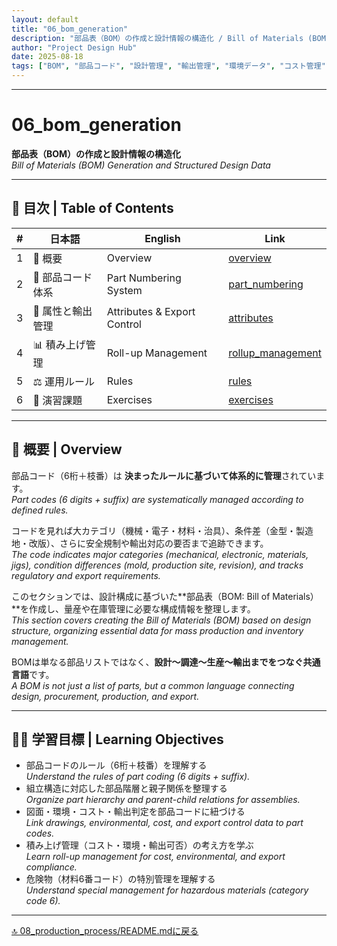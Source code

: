 ```yaml
---
layout: default
title: "06_bom_generation"
description: "部品表（BOM）の作成と設計情報の構造化 / Bill of Materials (BOM) Generation and Structured Design Data"
author: "Project Design Hub"
date: 2025-08-18
tags: ["BOM", "部品コード", "設計管理", "輸出管理", "環境データ", "コスト管理"]
---
```


---

# 06_bom_generation

**部品表（BOM）の作成と設計情報の構造化**  
*Bill of Materials (BOM) Generation and Structured Design Data*

---

## 📑 目次 | Table of Contents

| # | 日本語 | English | Link |
|---|--------|---------|------|
| 1 | 📘 概要 | Overview | [overview](https://samizo-aitl.github.io/EduMecha/08_production_process/06_bom_generation/overview.html) |
| 2 | 🔢 部品コード体系 | Part Numbering System | [part_numbering](https://samizo-aitl.github.io/EduMecha/08_production_process/06_bom_generation/part_numbering.html) |
| 3 | 📎 属性と輸出管理 | Attributes & Export Control | [attributes](https://samizo-aitl.github.io/EduMecha/08_production_process/06_bom_generation/attributes.html) |
| 4 | 📊 積み上げ管理 | Roll-up Management | [rollup_management](https://samizo-aitl.github.io/EduMecha/08_production_process/06_bom_generation/rollup_management.html) |
| 5 | ⚖️ 運用ルール | Rules | [rules](https://samizo-aitl.github.io/EduMecha/08_production_process/06_bom_generation/rules.html) |
| 6 | 🧪 演習課題 | Exercises | [exercises](https://samizo-aitl.github.io/EduMecha/08_production_process/06_bom_generation/exercises.html) |

---

## 📘 概要 | Overview
部品コード（6桁＋枝番）は **決まったルールに基づいて体系的に管理**されています。  
*Part codes (6 digits + suffix) are systematically managed according to defined rules.*  

コードを見れば大カテゴリ（機械・電子・材料・治具）、条件差（金型・製造地・改版）、さらに安全規制や輸出対応の要否まで追跡できます。  
*The code indicates major categories (mechanical, electronic, materials, jigs), condition differences (mold, production site, revision), and tracks regulatory and export requirements.*  

このセクションでは、設計構成に基づいた**部品表（BOM: Bill of Materials）**を作成し、量産や在庫管理に必要な構成情報を整理します。  
*This section covers creating the Bill of Materials (BOM) based on design structure, organizing essential data for mass production and inventory management.*  

BOMは単なる部品リストではなく、**設計〜調達〜生産〜輸出までをつなぐ共通言語**です。  
*A BOM is not just a list of parts, but a common language connecting design, procurement, production, and export.*  

---

## 🧑‍🏫 学習目標 | Learning Objectives
- 部品コードのルール（6桁＋枝番）を理解する  
  *Understand the rules of part coding (6 digits + suffix).*  
- 組立構造に対応した部品階層と親子関係を整理する  
  *Organize part hierarchy and parent-child relations for assemblies.*  
- 図面・環境・コスト・輸出判定を部品コードに紐づける  
  *Link drawings, environmental, cost, and export control data to part codes.*  
- 積み上げ管理（コスト・環境・輸出可否）の考え方を学ぶ  
  *Learn roll-up management for cost, environmental, and export compliance.*  
- 危険物（材料6番コード）の特別管理を理解する  
  *Understand special management for hazardous materials (category code 6).*

---

[🔝 08_production_process/README.mdに戻る ](../)


